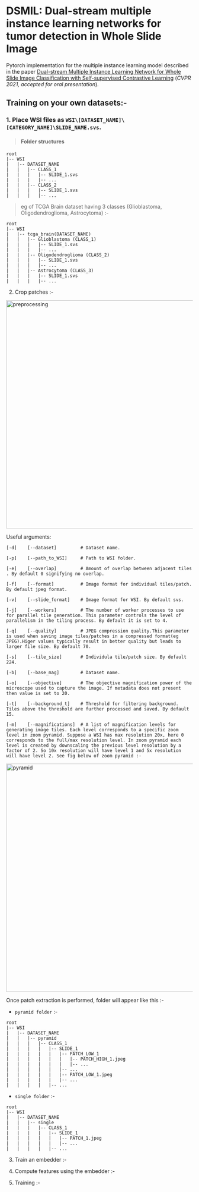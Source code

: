 # DSMIL: Dual-stream multiple instance learning networks for tumor detection in Whole Slide Image
Pytorch implementation for the multiple instance learning model described in the paper [Dual-stream Multiple Instance Learning Network for Whole Slide Image Classification with Self-supervised Contrastive Learning](https://arxiv.org/abs/2011.08939) (_CVPR 2021, accepted for oral presentation_).

## Training on your own datasets:-

###  1. Place WSI files as `WSI\[DATASET_NAME]\[CATEGORY_NAME]\SLIDE_NAME.svs`.
>#### Folder structures
```
root
|-- WSI
|   |-- DATASET_NAME
|   |   |-- CLASS_1
|   |   |   |-- SLIDE_1.svs
|   |   |   |-- ...
|   |   |-- CLASS_2
|   |   |   |-- SLIDE_1.svs
|   |   |   |-- ...
```
> eg of TCGA Brain dataset having 3 classes (Glioblastoma, Oligodendroglioma, Astrocytoma) :-
```
root
|-- WSI
|   |-- tcga_brain(DATASET_NAME)
|   |   |-- Glioblastoma (CLASS_1)
|   |   |   |-- SLIDE_1.svs
|   |   |   |-- ...
|   |   |-- Oligodendroglioma (CLASS_2)
|   |   |   |-- SLIDE_1.svs
|   |   |   |-- ...
|   |   |-- Astrocytoma (CLASS_3)
|   |   |   |-- SLIDE_1.svs
|   |   |   |-- ...
```

2. Crop patches :-

<img width="614" alt="preprocessing" src="https://github.com/shubhamOjha1000/Histopathology/assets/72977734/c4182364-04e7-4dce-9cb9-c61c97d793c0">

Useful arguments:
```
[-d]    [--dataset]         # Dataset name.

[-p]    [--path_to_WSI]     # Path to WSI folder.

[-e]    [--overlap]         # Amount of overlap between adjacent tiles . By default 0 signifying no overlap.

[-f]    [--format]          # Image format for individual tiles/patch. By default jpeg format.

[-v]    [--slide_format]    # Image format for WSI. By default svs.

[-j]    [--workers]         # The number of worker processes to use for parallel tile generation. This parameter controls the level of parallelism in the tiling process. By default it is set to 4.

[-q]    [--quality]         # JPEG compression quality.This parameter is used when saving image tiles/patches in a compressed format(eg JPEG).Higer values typically result in better quality but leads to larger file size. By default 70.

[-s]    [--tile_size]       # Individula tile/patch size. By default 224.

[-b]    [--base_mag]        # Dataset name.

[-o]    [--objective]       # The objective magnification power of the microscope used to capture the image. If metadata does not present then value is set to 20.

[-t]    [--background_t]    # Threshold for filtering background. Tiles above the threshold are further processed and saved. By default 15.

[-m]    [--magnifications]  # A list of magnification levels for generating image tiles. Each level corresponds to a specific zoom level in zoom pyramid. Suppose a WSI has max resolution 20x, here 0 corresponds to the full/max resolution level. In zoom pyramid each level is created by downscaling the previous level resolution by a factor of 2. So 10x resolution will have level 1 and 5x resolution will have level 2. See fig below of zoom pyramid :-

```
<img width="614" alt="pyramid" src="https://github.com/shubhamOjha1000/Histopathology/assets/72977734/33744a15-67aa-4485-b3db-3be9d6a6b9b3">

Once patch extraction is performed, folder will appear like this :- 
- `pyramid folder` :-
```
root
|-- WSI
|   |-- DATASET_NAME
|   |   |-- pyramid
|   |   |   |-- CLASS_1
|   |   |   |   |-- SLIDE_1
|   |   |   |   |   |-- PATCH_LOW_1
|   |   |   |   |   |   |-- PATCH_HIGH_1.jpeg
|   |   |   |   |   |   |-- ...
|   |   |   |   |   |-- ...
|   |   |   |   |   |-- PATCH_LOW_1.jpeg
|   |   |   |   |   |-- ...
|   |   |   |   |-- ...

```


- `single folder` :-
```
root
|-- WSI
|   |-- DATASET_NAME
|   |   |-- single
|   |   |   |-- CLASS_1
|   |   |   |   |-- SLIDE_1
|   |   |   |   |   |-- PATCH_1.jpeg
|   |   |   |   |   |-- ...
|   |   |   |   |-- ...

```





3. Train an embedder :- 

4. Compute features using the embedder :- 

5. Training :- 
